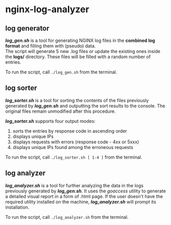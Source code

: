 # nginx-log-analyzer

## log generator
***log_gen.sh*** is a tool for generating NGINX log files in the **combined log format** and filling them with (pseudo) data. \
The script will generate 5 new .log files or update the existing ones inside the **logs/** directory. These files will be filled with a random number of entries. 

To run the script, call ```./log_gen.sh``` from the terminal.

## log sorter
***log_sorter.sh*** is a tool for sorting the contents of the files previously generated by ***log_gen.sh*** and outputting the sort results to the console. The original files remain unmodified after this procedure.

***log_sorter.sh*** supports four output modes:
  1. sorts the entries by response code in ascending order
  2. displays unique IPs
  3. displays requests with errors (response code - 4xx or 5xxx)
  4. displays unique IPs found among the erroneous requests

To run the script, call ```./log_sorter.sh [ 1-4 ]``` from the terminal.

## log analyzer
***log_analyzer.sh*** is a tool for further analyzing the data in the logs previously generated by ***log_gen.sh***. It uses the *goaccess* utility to generate a detailed visual report in a form of .html page. If the user doesn't have the required utility installed on the machine, ***log_analyzer.sh*** will prompt its installation.

To run the script, call ```./log_analyzer.sh``` from the terminal.
